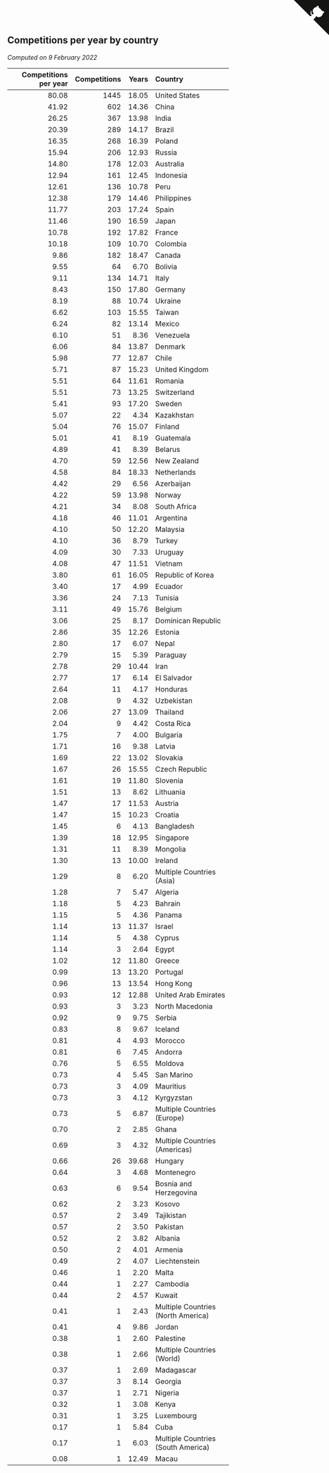 ## Competitions per year by country

*Computed on  9 February 2022*

| Competitions per year | Competitions | Years | Country |
| ---: | ---: | ---: | :--- |
| 80.08 | 1445 | 18.05 | United States |
| 41.92 | 602 | 14.36 | China |
| 26.25 | 367 | 13.98 | India |
| 20.39 | 289 | 14.17 | Brazil |
| 16.35 | 268 | 16.39 | Poland |
| 15.94 | 206 | 12.93 | Russia |
| 14.80 | 178 | 12.03 | Australia |
| 12.94 | 161 | 12.45 | Indonesia |
| 12.61 | 136 | 10.78 | Peru |
| 12.38 | 179 | 14.46 | Philippines |
| 11.77 | 203 | 17.24 | Spain |
| 11.46 | 190 | 16.59 | Japan |
| 10.78 | 192 | 17.82 | France |
| 10.18 | 109 | 10.70 | Colombia |
| 9.86 | 182 | 18.47 | Canada |
| 9.55 | 64 | 6.70 | Bolivia |
| 9.11 | 134 | 14.71 | Italy |
| 8.43 | 150 | 17.80 | Germany |
| 8.19 | 88 | 10.74 | Ukraine |
| 6.62 | 103 | 15.55 | Taiwan |
| 6.24 | 82 | 13.14 | Mexico |
| 6.10 | 51 | 8.36 | Venezuela |
| 6.06 | 84 | 13.87 | Denmark |
| 5.98 | 77 | 12.87 | Chile |
| 5.71 | 87 | 15.23 | United Kingdom |
| 5.51 | 64 | 11.61 | Romania |
| 5.51 | 73 | 13.25 | Switzerland |
| 5.41 | 93 | 17.20 | Sweden |
| 5.07 | 22 | 4.34 | Kazakhstan |
| 5.04 | 76 | 15.07 | Finland |
| 5.01 | 41 | 8.19 | Guatemala |
| 4.89 | 41 | 8.39 | Belarus |
| 4.70 | 59 | 12.56 | New Zealand |
| 4.58 | 84 | 18.33 | Netherlands |
| 4.42 | 29 | 6.56 | Azerbaijan |
| 4.22 | 59 | 13.98 | Norway |
| 4.21 | 34 | 8.08 | South Africa |
| 4.18 | 46 | 11.01 | Argentina |
| 4.10 | 50 | 12.20 | Malaysia |
| 4.10 | 36 | 8.79 | Turkey |
| 4.09 | 30 | 7.33 | Uruguay |
| 4.08 | 47 | 11.51 | Vietnam |
| 3.80 | 61 | 16.05 | Republic of Korea |
| 3.40 | 17 | 4.99 | Ecuador |
| 3.36 | 24 | 7.13 | Tunisia |
| 3.11 | 49 | 15.76 | Belgium |
| 3.06 | 25 | 8.17 | Dominican Republic |
| 2.86 | 35 | 12.26 | Estonia |
| 2.80 | 17 | 6.07 | Nepal |
| 2.79 | 15 | 5.39 | Paraguay |
| 2.78 | 29 | 10.44 | Iran |
| 2.77 | 17 | 6.14 | El Salvador |
| 2.64 | 11 | 4.17 | Honduras |
| 2.08 | 9 | 4.32 | Uzbekistan |
| 2.06 | 27 | 13.09 | Thailand |
| 2.04 | 9 | 4.42 | Costa Rica |
| 1.75 | 7 | 4.00 | Bulgaria |
| 1.71 | 16 | 9.38 | Latvia |
| 1.69 | 22 | 13.02 | Slovakia |
| 1.67 | 26 | 15.55 | Czech Republic |
| 1.61 | 19 | 11.80 | Slovenia |
| 1.51 | 13 | 8.62 | Lithuania |
| 1.47 | 17 | 11.53 | Austria |
| 1.47 | 15 | 10.23 | Croatia |
| 1.45 | 6 | 4.13 | Bangladesh |
| 1.39 | 18 | 12.95 | Singapore |
| 1.31 | 11 | 8.39 | Mongolia |
| 1.30 | 13 | 10.00 | Ireland |
| 1.29 | 8 | 6.20 | Multiple Countries (Asia) |
| 1.28 | 7 | 5.47 | Algeria |
| 1.18 | 5 | 4.23 | Bahrain |
| 1.15 | 5 | 4.36 | Panama |
| 1.14 | 13 | 11.37 | Israel |
| 1.14 | 5 | 4.38 | Cyprus |
| 1.14 | 3 | 2.64 | Egypt |
| 1.02 | 12 | 11.80 | Greece |
| 0.99 | 13 | 13.20 | Portugal |
| 0.96 | 13 | 13.54 | Hong Kong |
| 0.93 | 12 | 12.88 | United Arab Emirates |
| 0.93 | 3 | 3.23 | North Macedonia |
| 0.92 | 9 | 9.75 | Serbia |
| 0.83 | 8 | 9.67 | Iceland |
| 0.81 | 4 | 4.93 | Morocco |
| 0.81 | 6 | 7.45 | Andorra |
| 0.76 | 5 | 6.55 | Moldova |
| 0.73 | 4 | 5.45 | San Marino |
| 0.73 | 3 | 4.09 | Mauritius |
| 0.73 | 3 | 4.12 | Kyrgyzstan |
| 0.73 | 5 | 6.87 | Multiple Countries (Europe) |
| 0.70 | 2 | 2.85 | Ghana |
| 0.69 | 3 | 4.32 | Multiple Countries (Americas) |
| 0.66 | 26 | 39.68 | Hungary |
| 0.64 | 3 | 4.68 | Montenegro |
| 0.63 | 6 | 9.54 | Bosnia and Herzegovina |
| 0.62 | 2 | 3.23 | Kosovo |
| 0.57 | 2 | 3.49 | Tajikistan |
| 0.57 | 2 | 3.50 | Pakistan |
| 0.52 | 2 | 3.82 | Albania |
| 0.50 | 2 | 4.01 | Armenia |
| 0.49 | 2 | 4.07 | Liechtenstein |
| 0.46 | 1 | 2.20 | Malta |
| 0.44 | 1 | 2.27 | Cambodia |
| 0.44 | 2 | 4.57 | Kuwait |
| 0.41 | 1 | 2.43 | Multiple Countries (North America) |
| 0.41 | 4 | 9.86 | Jordan |
| 0.38 | 1 | 2.60 | Palestine |
| 0.38 | 1 | 2.66 | Multiple Countries (World) |
| 0.37 | 1 | 2.69 | Madagascar |
| 0.37 | 3 | 8.14 | Georgia |
| 0.37 | 1 | 2.71 | Nigeria |
| 0.32 | 1 | 3.08 | Kenya |
| 0.31 | 1 | 3.25 | Luxembourg |
| 0.17 | 1 | 5.84 | Cuba |
| 0.17 | 1 | 6.03 | Multiple Countries (South America) |
| 0.08 | 1 | 12.49 | Macau |


<a href="https://github.com/jonatanklosko/wca_statistics" class="github-corner" aria-label="View source on Github"><svg width="80" height="80" viewBox="0 0 250 250" style="fill:#151513; color:#fff; position: absolute; top: 0; border: 0; right: 0;" aria-hidden="true"><path d="M0,0 L115,115 L130,115 L142,142 L250,250 L250,0 Z"></path><path d="M128.3,109.0 C113.8,99.7 119.0,89.6 119.0,89.6 C122.0,82.7 120.5,78.6 120.5,78.6 C119.2,72.0 123.4,76.3 123.4,76.3 C127.3,80.9 125.5,87.3 125.5,87.3 C122.9,97.6 130.6,101.9 134.4,103.2" fill="currentColor" style="transform-origin: 130px 106px;" class="octo-arm"></path><path d="M115.0,115.0 C114.9,115.1 118.7,116.5 119.8,115.4 L133.7,101.6 C136.9,99.2 139.9,98.4 142.2,98.6 C133.8,88.0 127.5,74.4 143.8,58.0 C148.5,53.4 154.0,51.2 159.7,51.0 C160.3,49.4 163.2,43.6 171.4,40.1 C171.4,40.1 176.1,42.5 178.8,56.2 C183.1,58.6 187.2,61.8 190.9,65.4 C194.5,69.0 197.7,73.2 200.1,77.6 C213.8,80.2 216.3,84.9 216.3,84.9 C212.7,93.1 206.9,96.0 205.4,96.6 C205.1,102.4 203.0,107.8 198.3,112.5 C181.9,128.9 168.3,122.5 157.7,114.1 C157.9,116.9 156.7,120.9 152.7,124.9 L141.0,136.5 C139.8,137.7 141.6,141.9 141.8,141.8 Z" fill="currentColor" class="octo-body"></path></svg></a><style>.github-corner:hover .octo-arm{animation:octocat-wave 560ms ease-in-out}@keyframes octocat-wave{0%,100%{transform:rotate(0)}20%,60%{transform:rotate(-25deg)}40%,80%{transform:rotate(10deg)}}@media (max-width:500px){.github-corner:hover .octo-arm{animation:none}.github-corner .octo-arm{animation:octocat-wave 560ms ease-in-out}}</style>
